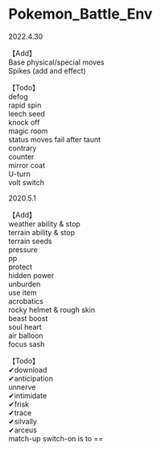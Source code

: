 # Pokemon_Battle_Env

2022.4.30

【Add】\
Base physical/special moves\
Spikes (add and effect)

【Todo】\
defog \
rapid spin\
leech seed\
knock off\
magic room\
status moves fail after taunt\
contrary\
counter\
mirror coat\
U-turn\
volt switch

2020.5.1

【Add】\
weather ability & stop\
terrain ability & stop\
terrain seeds\
pressure\
pp\
protect\
hidden power\
unburden\
use item\
acrobatics\
rocky helmet & rough skin\
beast boost\
soul heart\
air balloon \
focus sash

【Todo】\
✔download \
✔anticipation\
unnerve\
✔intimidate\
✔frisk\
✔trace\
✔silvally\
✔arceus\
match-up switch-on
is to ==

